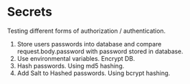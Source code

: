 # Secrets
Testing different forms of authorization / authentication.
1. Store users passwords into database and compare request.body.password with password stored in database.
2. Use environmental variables. Encrypt DB.
3. Hash passwords. Using md5 hashing.
4. Add Salt to Hashed passwords. Using bcrypt hashing.
